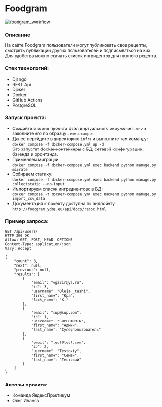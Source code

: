 # Foodgram
[![foodgram_workflow](https://github.com/k53n8/foodgram-project-react/actions/workflows/foodgram_workflow.yml/badge.svg)](https://github.com/k53n8/foodgram-project-react/actions/workflows/foodgram_workflow.yml)
### Описание
На сайте Foodgram пользователи могут публиковать свои рецепты, смотреть публикации других пользователей и подписываться на них.
Для удобства можно скачать список ингридентов для нужного рецепта.
### Стек технологий:
- Django
- REST Api 
- Djoser
- Docker
- GitHub Actions
- PostgreSQL
### Запуск проекта:
- Создайте в корне проекта файл виртуального окружения `.env` и заполните его по образцу `.env.example`
- Далее перейдите в директорию `infra` и выполните там команду:\
`docker compose -f docker-compose.yml up -d`\
Это запустит docker-контейнеры с БД, сетевой конфигурации, бэкенда и фронтэнда.
- Применяем миграции:\
`docker compose -f docker-compose.yml exec backend python manage.py migrate`
- Собираем статику:\
`docker compose -f docker-compose.yml exec backend python manage.py collectstatic --no-input`
- Импортируем список ингредиентовd в БД:\
`docker compose -f docker-compose.yml exec backend python manage.py import_csv_data`
- Документация к проекту доступна по эндпойнту `http://foodgram.ydns.eu/api/docs/redoc.html`
### Пример запроса:
```
GET /api/users/
HTTP 200 OK
Allow: GET, POST, HEAD, OPTIONS
Content-Type: application/json
Vary: Accept

{
    "count": 3,
    "next": null,
    "previous": null,
    "results": [
        {
            "email": "ogz2ir@ya.ru",
            "id": 3,
            "username": "Oleja _tashi",
            "first_name": "Юра",
            "last_name": "К."
        },
        {
            "email": "sup@sup.com",
            "id": 1,
            "username": "SUPERADMIN",
            "first_name": "Админ",
            "last_name": "Суперпользователь"
        },
        {
            "email": "test@test.com",
            "id": 2,
            "username": "Testoviy",
            "first_name": "Семён",
            "last_name": "Тестовый"
        }
    ]
}
```
### Авторы проекта:
- Команда ЯндексПрактикум
- Олег Иванов


